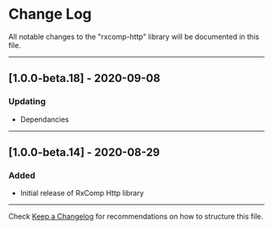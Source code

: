 # Change Log
All notable changes to the "rxcomp-http" library will be documented in this file.

---

## [1.0.0-beta.18] - 2020-09-08
### Updating
- Dependancies

---

## [1.0.0-beta.14] - 2020-08-29
### Added
- Initial release of RxComp Http library

---

Check [Keep a Changelog](http://keepachangelog.com/) for recommendations on how to structure this file.
